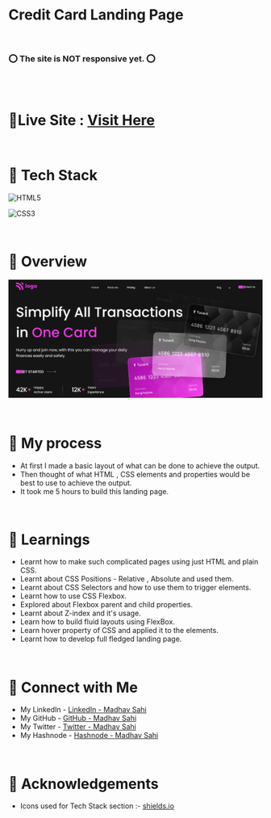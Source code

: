 # Credit Card Landing Page
<br>

### ⭕ The site is NOT responsive yet. ⭕

<br>

<br> 

# 📌Live Site : [Visit Here](https://credit-card-html-css-madhavsahi.netlify.app/ "Live Link")

<br>

# 📌 Tech Stack
![HTML5](https://img.shields.io/badge/html5-%23E34F26.svg?style=for-the-badge&logo=html5&logoColor=white)

![CSS3](https://img.shields.io/badge/css3-%231572B6.svg?style=for-the-badge&logo=css3&logoColor=white)

<br>

# 📌 Overview
![First page screenshot](./assets/Screenshots/creditcrad-landingpage.PNG)

<br>

# 📌 My process
- At first I made a basic layout of what can be done to achieve the output.
- Then thought of what HTML , CSS elements and properties would be best to use to achieve the output.
- It took me 5 hours to build this landing page.

<br>

# 📌 Learnings
- Learnt how to make such complicated pages using just HTML and plain CSS.
- Learnt about CSS Positions - Relative , Absolute and used them.
- Learnt about CSS Selectors and how to use them to trigger elements.
- Learnt how to use CSS Flexbox.
- Explored about Flexbox parent and child properties.
- Learnt about Z-index and it's usage.
- Learn how to build fluid layouts using FlexBox.
- Learn hover property of CSS and applied it to the elements.
- Learnt how to develop full fledged landing page.

<br>

# 📌 Connect with Me
- My LinkedIn - [LinkedIn - Madhav Sahi](https://www.linkedin.com/in/madhav-sahi-6a2305161/ "LinkedIn")<br>
- My GitHub - [GitHub - Madhav Sahi](https://github.com/MadhavSahi "GitHub") <br>
- My Twitter - [Twitter - Madhav Sahi](https://twitter.com/Madhavvv_ "Twitter")<br>
- My Hashnode - [Hashnode - Madhav Sahi](https://madhavsahi.hashnode.dev/ "Hashnode")

<br>

# 📌 Acknowledgements

- Icons used for Tech Stack section :- [shields.io](https://img.shields.io)



